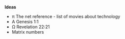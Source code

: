 **Ideas**

- π The net reference - list of movies about technology
- A Genesis 1:1
- Ω Revelation 22:21
- Matrix numbers